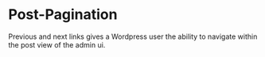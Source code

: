Post-Pagination
===============

Previous and next links gives a Wordpress user the ability to navigate within the post view of the admin ui.
